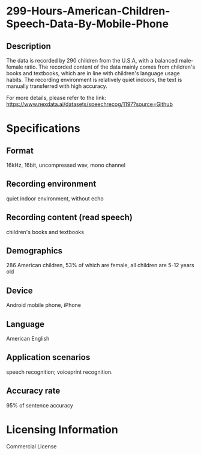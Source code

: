 # 299-Hours-American-Children-Speech-Data-By-Mobile-Phone

## Description
The data is recorded by 290 children from the U.S.A, with a balanced male-female ratio. The recorded content of the data mainly comes from children's books and textbooks, which are in line with children's language usage habits. The recording environment is relatively quiet indoors, the text is manually transferred with high accuracy.

For more details, please refer to the link: https://www.nexdata.ai/datasets/speechrecog/1197?source=Github

# Specifications

## Format
16kHz, 16bit, uncompressed wav, mono channel
## Recording environment
quiet indoor environment, without echo
## Recording content (read speech)
children's books and textbooks
## Demographics
286 American children, 53% of which are female, all children are 5-12 years old
## Device
Android mobile phone, iPhone
## Language
American English
## Application scenarios
speech recognition; voiceprint recognition.
## Accuracy rate
95% of sentence accuracy

# Licensing Information
Commercial License
